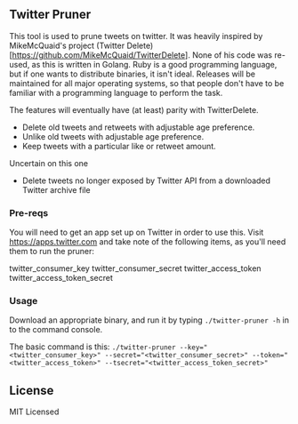 ## Twitter Pruner

This tool is used to prune tweets on twitter. It was heavily inspired by MikeMcQuaid's project (Twitter Delete)[https://github.com/MikeMcQuaid/TwitterDelete]. None of his code was re-used, as this is written in Golang. Ruby is a good programming language, but if one wants to distribute binaries, it isn't ideal. Releases will be maintained for all major operating systems, so that people don't have to be familiar with a programming language to perform the task.

The features will eventually have (at least) parity with TwitterDelete.
* Delete old tweets and retweets with adjustable age preference.
* Unlike old tweets with adjustable age preference.
* Keep tweets with a particular like or retweet amount.

Uncertain on this one
* Delete tweets no longer exposed by Twitter API from a downloaded Twitter archive file


### Pre-reqs

You will need to get an app set up on Twitter in order to use this. Visit https://apps.twitter.com and take note of the following items, as you'll need them to run the pruner:

twitter_consumer_key
twitter_consumer_secret
twitter_access_token
twitter_access_token_secret

### Usage

Download an appropriate binary, and run it by typing `./twitter-pruner -h` in to the command console.

The basic command is this: `./twitter-pruner --key="<twitter_consumer_key>" --secret="<twitter_consumer_secret>" --token="<twitter_access_token>" --tsecret="<twitter_access_token_secret>"`

## License

MIT Licensed
